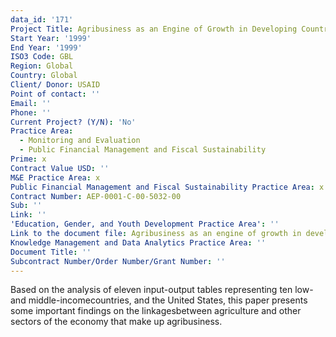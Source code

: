```yaml
---
data_id: '171'
Project Title: Agribusiness as an Engine of Growth in Developing Countries
Start Year: '1999'
End Year: '1999'
ISO3 Code: GBL
Region: Global
Country: Global
Client/ Donor: USAID
Point of contact: ''
Email: ''
Phone: ''
Current Project? (Y/N): 'No'
Practice Area:
  - Monitoring and Evaluation
  - Public Financial Management and Fiscal Sustainability
Prime: x
Contract Value USD: ''
M&E Practice Area: x
Public Financial Management and Fiscal Sustainability Practice Area: x
Contract Number: AEP-0001-C-00-5032-00
Sub: ''
Link: ''
'Education, Gender, and Youth Development Practice Area': ''
Link to the document file: Agribusiness as an engine of growth in developing countries
Knowledge Management and Data Analytics Practice Area: ''
Document Title: ''
Subcontract Number/Order Number/Grant Number: ''
---
```

Based on the analysis of eleven input-output tables representing ten low- and middle-incomecountries, and the United States, this paper presents some important findings on the linkagesbetween agriculture and other sectors of the economy that make up agribusiness.
